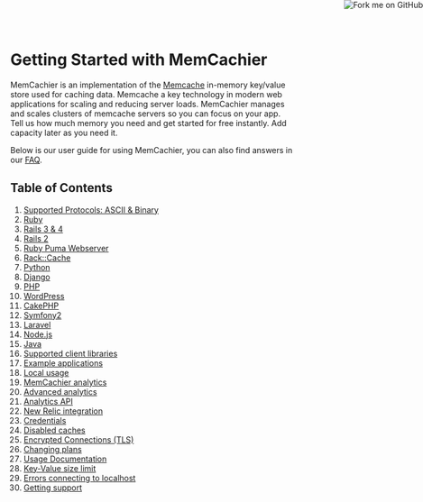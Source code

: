 <a href="https://github.com/memcachier/docs"><img style="position: absolute; top: 0; right: 0; border: 0;" src="https://github-camo.global.ssl.fastly.net/e7bbb0521b397edbd5fe43e7f760759336b5e05f/68747470733a2f2f73332e616d617a6f6e6177732e636f6d2f6769746875622f726962626f6e732f666f726b6d655f72696768745f677265656e5f3030373230302e706e67" alt="Fork me on GitHub" data-canonical-src="https://s3.amazonaws.com/github/ribbons/forkme_right_green_007200.png"></a>

# Getting Started with MemCachier

MemCachier is an implementation of the
[Memcache](http://memcached.org) in-memory key/value store used for
caching data. Memcache a key technology in modern web applications for
scaling and reducing server loads. MemCachier manages and
scales clusters of memcache servers so you can focus on your app. Tell
us how much memory you need and get started for free instantly. Add
capacity later as you need it.

Below is our user guide for using MemCachier, you can also find answers
in our <a href="/faq">FAQ</a>.

<h2 id="toc">Table of Contents</h2>

1. [Supported Protocols: ASCII & Binary](#protocols)
2. [Ruby](#ruby)
3. [Rails 3 & 4](#rails3)
4. [Rails 2](#rails2)
5. [Ruby Puma Webserver](#ruby-puma-webserver)
6. [Rack::Cache](#rack)
7. [Python](#python)
8. [Django](#django)
9. [PHP](#php)
10. [WordPress](#wordpress)
11. [CakePHP](#cakephp)
12. [Symfony2](#symfony2)
13. [Laravel](#laravel)
14. [Node.js](#node.js)
15. [Java](#java)
16. [Supported client libraries](#clients)
17. [Example applications](#sample-apps)
18. [Local usage](#local)
19. [MemCachier analytics](#analytics)
20. [Advanced analytics](#advanced-analytics)
21. [Analytics API](#analytics-api)
22. [New Relic integration](#newrelic)
23. [Credentials](#credentials)
24. [Disabled caches](#disabled-caches)
25. [Encrypted Connections (TLS)](#tls)
26. [Changing plans](#upgrading)
27. [Usage Documentation](#using)
28. [Key-Value size limit](#1mb-limit)
29. [Errors connecting to localhost](#localhost-errors)
30. [Getting support](#support)
